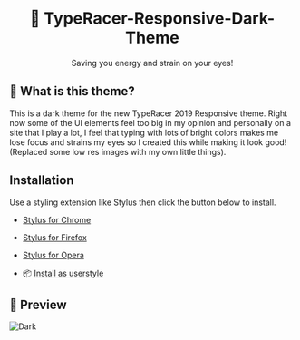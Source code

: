 <center><h1> 🌃 TypeRacer-Responsive-Dark-Theme</h1></center>
<center>Saving you energy and strain on your eyes!</center>

## 🎨 What is this theme?
This is a dark theme for the new TypeRacer 2019 Responsive theme. Right now some of the UI elements feel too big in my opinion and personally on a site that I play a lot, I feel that typing with lots of bright colors makes me lose focus and strains my eyes so I created this while making it look good! (Replaced some low res images with my own little things).

##  Installation
Use a styling extension like Stylus then click the button below to install.

* [Stylus for Chrome](https://chrome.google.com/webstore/detail/stylus/clngdbkpkpeebahjckkjfobafhncgmne)
* [Stylus for Firefox](https://addons.mozilla.org/en-US/firefox/addon/styl-us/)
* [Stylus for Opera](https://addons.opera.com/en/extensions/details/stylus/)


* 📦 [Install as userstyle](https://raw.githubusercontent.com/Lachney/TypeRacer-Responsive-Dark-Theme/master/css/responsive-dark.user.css)

## 🔎 Preview
![Dark](https://github.com/Lachney/TypeRacer-Responsive-Dark-Theme/blob/master/assets/preview.png?raw=true)
